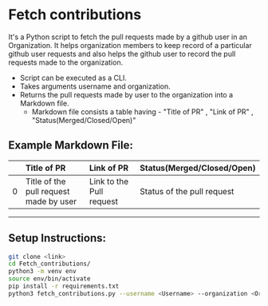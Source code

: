 # Fetch contributions

It's a Python script to fetch the pull requests made by a github user in an Organization. It helps organization members to keep record of a particular 
github user requests and also helps the github user to record the pull requests made to the organization. 

- Script can be executed as a CLI.
- Takes arguments username and organization.
- Returns the pull requests made by user to the organization into a Markdown file. 	
	- Markdown file consists a table having - "Title of PR" , "Link of PR" , "Status(Merged/Closed/Open)"

## Example Markdown File:

|    | Title of PR                                               | Link of PR                                                            | Status(Merged/Closed/Open)   |
|---:|:----------------------------------------------------------|:----------------------------------------------------------------------|:-----------------------------|
|  0 | Title of the pull request made by user   | Link to the Pull request                | Status of the pull request                       |
***
## Setup Instructions:

```bash
git clone <link>
cd Fetch_contributions/
python3 -m venv env
source env/bin/activate
pip install -r requirements.txt
python3 fetch_contributions.py --username <Username> --organization <Organization>
```
